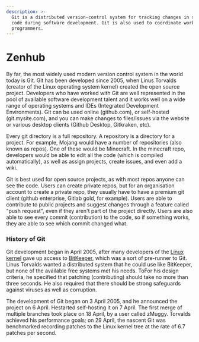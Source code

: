 ```yaml
---
description: >-
  Git is a distributed version-control system for tracking changes in source
  code during software development. Git is also used to coordinate work among
  programmers.
---
```


# Zenhub

By far, the most widely used modern version control system in the world today is Git. Git has been developed since 2005, when Linus Torvalds \(creator of the Linux operating system kernel\) created the open source project. Developers who have worked with Git are well represented in the pool of available software development talent and it works well on a wide range of operating systems and IDEs \(Integrated Development Environments\). Git can be used online \(github.com\), or self-hosted \(git.mysite.com\), and you can make changes to files/issues via the website or various desktop clients \(Github Desktop, Gitkraken, etc\).

Every git directory is a full repository. A repository is a directory for a project. For example, Mojang would have a number of repositories \(also known as repos\). One of these would be Minecraft. In the minecraft repo, developers would be able to edit all the code \(which is compiled automatically\), as well as assign projects, create issues, and even add a wiki.

Git is best used for open source projects, as with most repos anyone can see the code. Users can create private repos, but for an organisation account to create a private repo, they usually have to have a premium git client \(github enterprise, Gitlab gold, for example\). Users are able to contribute to public projects and suggest changes through a feature called "push request", even if they aren't part of the project directly. Users are also able to see every commit \(contribution\) to the code, so if something works, they are able to see which commit changed what.

### History of Git

Git development began in April 2005, after many developers of the [Linux kernel](https://en.wikipedia.org/wiki/Linux_kernel) gave up access to [BitKeeper](https://en.wikipedia.org/wiki/BitKeeper), which was a sort of pre-runner to Git. Linus Torvalds wanted a distributed system that he could use like BitKeeper, but none of the available free systems met his needs. ToFor his design criteria, he specified that patching \(contributing\) should take no more than three seconds. He also required that there should be strong safeguards against viruses as well as corruption.

The development of Git began on 3 April 2005, and he announced the project on 6 April. Hestarted self-hosting it on 7 April. The first merge of multiple branches took place on 18 April, by a user called zMuggy. Torvalds achieved his performance goals; on 29 April, the nascent Git was benchmarked recording patches to the Linux kernel tree at the rate of 6.7 patches per second.  


